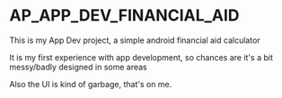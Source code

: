 # AP_APP_DEV_FINANCIAL_AID

This is my App Dev project, a simple android financial aid calculator

It is my first experience with app development, so chances are it's a bit messy/badly designed in some areas

Also the UI is kind of garbage, that's on me.
